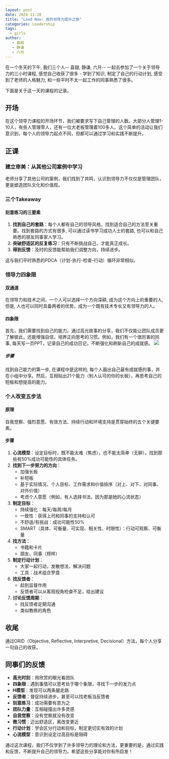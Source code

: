 ```yaml
---
layout: post
date: 2024-11-28
title: "Lead Now: 我的领导力提升之旅"
categories: Leadership
tags:
  - girls
author:
   - 喜甜
   - 静谦
   - 六月
---
```



在一个冬天的下午, 我们三个人-- 喜甜, 静谦, 六月-- 一起去参加了一个关于领导力的三小时课程, 感觉自己收获了很多 - 学到了知识, 制定了自己的行动计划, 感受到了老师的人格魅力, 和一些平时不太一起工作的同事熟悉了很多。

下面是关于这一天的课程的记录。

## 开场

在这个领导力课程的开场环节，我们被要求写下自己管理的人数。大部分人管理1-10人，有些人管理零人，还有一位大老板管理着100多人。这个简单的活动让我们意识到，每个人的领导力起点不同，但都可以通过学习和实践不断提升。

## 正课

### 建立审美：从其他公司案例中学习

老师分享了其他公司的案例，我们找到了共鸣，认识到领导力不仅仅是管理团队，更是塑造团队文化和价值观。

### 三个Takeaway

#### 刻意练习的三要素

1. **找到自己的套路**：每个人都有自己的领导风格，找到适合自己的方法至关重要。找到套路的方式有很多, 可以通过读书学习成功人士的套路, 也可以和自己熟悉的朋友同事家人学习。
2. **突破舒适区的反复练习**：只有不断挑战自己，才能真正成长。
3. **得到反馈**：及时的反馈能帮助我们调整方向，持续进步。

这与我们平时熟悉的PDCA（计划-执行-检查-行动）循环非常相似。

### 领导力四象限

#### 双通道

在领导力和技术之间，一个人可以选择一个方向深耕, 成为这个方向上的重要的人, 但是, 人也可以同时具备两者的优势，成为一个既有技术专长又有领导力的人。


#### 四象限

首先，我们需要找到自己的能力。通过高光故事的分享，我们不仅能让团队成员更了解彼此，还能增强自信，培养正向思考的习惯。例如，我们有一个很厉害的同事, 每天写一页PPT，记录自己的成功日记，不断强化和刷新自己的成就感。
![](https://stewartleadership.com/wp-content/uploads/2020/06/lead-now-model-with-4-quadrants-6-10-20.png)
##### 步骤

找到自己能力的第一步, 在课程中是这样的, 每个人画出自己最有成就感的事，并在小组中分享。然后，互相贴出21个能力（别人认可的你的长板），再思考自己的短板和想提高的能力。

### 个人改变五步法

#### 原理

自我觉察、强烈意愿、有效方法、持续行动和环境支持是贯穿始终的五个关键要素。

#### 步骤

1. **心流模型**：设定目标时，既不能太难（焦虑），也不能太简单（无聊）。找到那些有50%成功可能性的具体任务。
2. **找到下一步努力的方向**：
   - 加强长板
   - 补短板
   - 基于实际情况、个人目标、工作需求和价值排序（对上、对下、对同事、对外价值）
   - 考虑个人意愿（例如，有人选择书法，因为那是她的心流状态）
3. **制定目标**：
   - 持续强化：每天/每周/每月
   - 一致性：获得上司和同事的支持和认可
   - 不舒适/有挑战：成功可能性50%
   - SMART（具体、可衡量、可实现、相关性、时限性）：行动可观察、可衡量
4. **找方法**：
   - 书籍和卡片
   - 朋友、同事（榜样）
5. **制定行动计划**：
   - 大家一起行动，发散想法，解决问题
   - 工具：战术组合罗盘
6. **找反馈者**：
   - 起到监督作用
   - 反馈者可以从客观视角检查不足，给出建议
7. **讨论反馈周期**：
   - 找反馈者定期沟通
   - 类似教练的角色

## 收尾

通过ORID（Objective, Reflective, Interpretive, Decisional）方法，每个人分享一句自己的收获。

## 同事们的反馈

- **高光时刻**：用欣赏的眼光看团队
- **四象限**：遇到事情可以思考处于哪个象限，寻找下一步的发力点
- **H模型**：发现可以两条腿走路
- **反馈者**：督促持续进步，甚至可以找老板当反馈者
- **刻意练习**：成功需要有意为之
- **团队力量**：互相碰撞出许多灵感
- **自我觉察**：没有觉察就没有改变
- **微习惯**：迈出舒适区，离改变更近
- **行动计划**：学会区分行动和目标，制定更切实有效的计划
- **心流模型**：意识到设定过高目标是阻碍

通过这次课程，我们不仅学到了许多领导力的理论和方法，更重要的是，通过实践和反馈，不断提升自己的领导力。希望这些分享能对你有所启发！